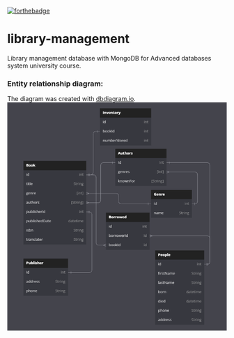 [![forthebadge](https://forthebadge.com/images/badges/powered-by-black-magic.svg)](https://forthebadge.com)
# library-management
Library management database with MongoDB for Advanced databases system university course.


### Entity relationship diagram:
The diagram was created with [dbdiagram.io](https://dbdiagram.io/).
<img src=./docs/erd.png />
